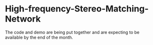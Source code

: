 # High-frequency-Stereo-Matching-Network

The code and demo are being put together and are expecting to be available by the end of the month.
